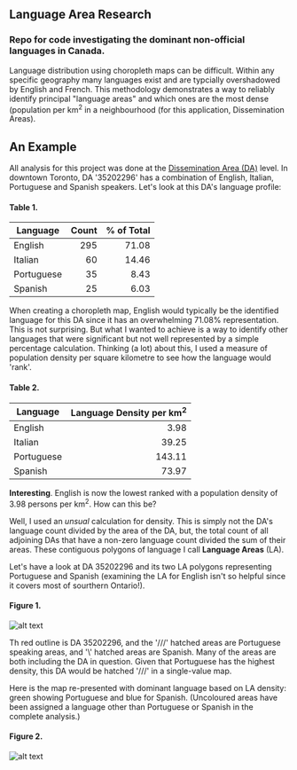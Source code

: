 ## Language Area Research

### Repo for code investigating the dominant non-official languages in Canada.

Language distribution using choropleth maps can be difficult. Within any specific geography many languages exist and are typcially overshadowed by English and French. This methodology demonstrates a way to reliably identify principal "language areas" and which ones are the most dense (population per km<sup>2</sup> in a neighbourhood (for this application, Dissemination Areas).

## An Example

All analysis for this project was done at the [Dissemination Area (DA)](https://www150.statcan.gc.ca/n1/pub/92-195-x/2011001/geo/da-ad/da-ad-eng.htm) level. In downtown Toronto, DA '35202296' has a combination of English, Italian, Portuguese and Spanish speakers. Let's look at this DA's language profile:

#### Table 1.
| Language   | Count | % of Total |
|------------|------:|-----------:|
| English    |   295 |      71.08 |
| Italian    |    60 |      14.46 |
| Portuguese |    35 |       8.43 |
| Spanish    |    25 |       6.03 |

When creating a choropleth map, English would typically be the identified language for this DA since it has an overwhelming 71.08% representation. This is not surprising. But what I wanted to achieve is a way to identify other languages that were significant but not well represented by a simple percentage calculation. Thinking (a lot) about this, I used a measure of population density per square kilometre to see how the language would 'rank'.

#### Table 2.
| Language   | Language Density per km<sup>2</sup> |
|------------|-------:|
| English    |   3.98 |
| Italian    |  39.25 |
| Portuguese | 143.11 |
| Spanish    |  73.97 |

**Interesting**. English is now the lowest ranked with a population density of 3.98 persons per km<sup>2</sup>. How can this be?

Well, I used an *unsual* calculation for density. This is simply not the DA's language count divided by the area of the DA, but, the total count of all adjoining DAs that have a non-zero language count divided the sum of their areas. These contiguous polygons of language I call **Language Areas** (LA). 

Let's have a look at DA 35202296 and its two LA polygons representing Portuguese and Spanish (examining the LA for English isn't so helpful since it covers most of sourthern Ontario!).

#### Figure 1.
![alt text](https://iamosley.github.io/la/img/da_la_overlap.png "Figure 1.")

Th red outline is DA 35202296, and the '///' hatched areas are Portuguese speaking areas, and '\\\' hatched areas are Spanish. Many of the areas are both including the DA in question. Given that Portuguese has the highest density, this DA would be hatched '///' in a single-value map.

Here is the map re-presented with dominant language based on LA density: green showing Portuguese and blue for Spanish. (Uncoloured areas have been assigned a language other than Portuguese or Spanish in the complete analysis.)

#### Figure 2.
![alt text](https://iamosley.github.io/la/img/da_la_overlap_single.png "Figure 2.")
